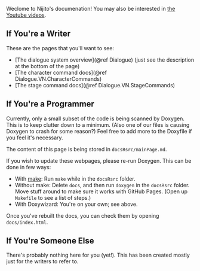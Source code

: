 Weclome to Nijito's documenation!
You may also be interested in [the Youtube videos](https://youtube.com/playlist?list=PLP0-2ozLHYqm0sCnDsw0av7OIC4VGVxvx).

If You're a Writer
------------------
These are the pages that you'll want to see:
 * [The dialogue system overview](@ref Dialogue) (just see the description at the bottom of the page)
 * [The character command docs](@ref Dialogue.VN.CharacterCommands)
 * [The stage command docs](@ref Dialogue.VN.StageCommands)


If You're a Programmer
----------------------
Currently, only a small subset of the code is being scanned by Doxygen.
This is to keep clutter down to a minimum. (Also one of our files is
causing Doxygen to crash for some reason?) Feel free to add more to the
Doxyfile if you feel it's necessary.

The content of this page is being stored in `docsRsrc/mainPage.md`.

If you wish to update these webpages, please re-run Doxygen. This can be done in few ways:
 * With [make](https://www.gnu.org/software/make/): Run `make` while in the `docsRsrc` folder.
 * Without make: Delete `docs`, and then run `doxygen` in the `docsRsrc` folder.
   Move stuff around to make sure it works with GitHub Pages. (Open up `Makefile` to see a list of steps.)
 * With Doxywizard: You're on your own; see above.

Once you've rebuilt the docs, you can check them by opening `docs/index.html`. 


If You're Someone Else
----------------------
There's probably nothing here for you (yet!). This has been created
mostly just for the writers to refer to.



